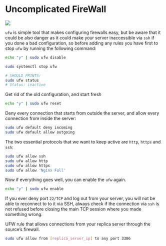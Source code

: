 # Uncomplicated FireWall

![](https://i.imgur.com/WlvUrnW.png)

`ufw`  is simple tool that makes configuring firewalls easy, but be aware that it could be also danger as it could make your server inaccessible via `ssh` if you done a bad configuration, so before adding any rules you have first to stop `ufw` by running the following command:

```bash
echo "y" | sudo ufw disable

sudo systemctl stop ufw

# SHOULD PRINTS:
sudo ufw status
# Status: inactive 
```

Get rid of the old configuration, and start fresh

```bash
echo "y" | sudo ufw reset
```

Deny every connection that starts from outside the server, and allow every connection from inside the server:

```bash
sudo ufw default deny incoming
sudo ufw default allow outgoing
```

The two essential protocols that we want to keep active are `http`, `https` and `ssh`:

```bash
sudo ufw allow ssh
sudo ufw allow http
sudo ufw allow https
sudo ufw allow 'Nginx Full'
```

Now if everything goes well, you can enable the `ufw` again.

```bash
echo "y" | sudo ufw enable
```

If you ever deny port ``22/TCP`` and log out from your server, you will not be able to reconnect to to it via SSH, always check if the connection via `ssh` is not refused before closing the main TCP session where you made something wrong. 

UFW rule that allows connections from your replica server through the source’s firewall.

```bash
sudo ufw allow from [replica_server_ip] to any port 3306
```

